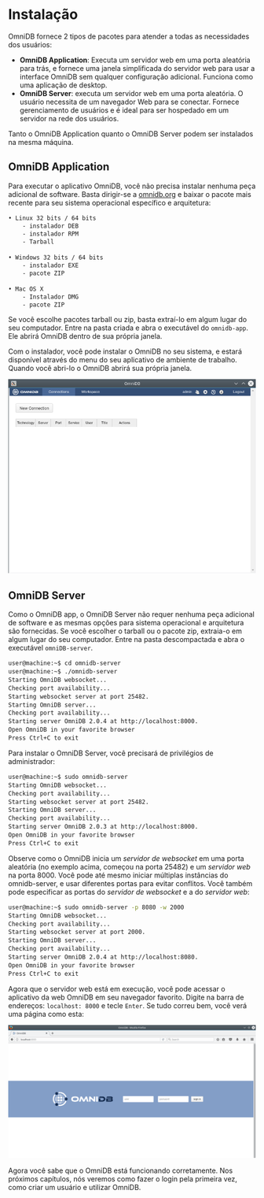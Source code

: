 # Instalação

OmniDB fornece 2 tipos de pacotes para atender a todas as necessidades dos usuários:

- **OmniDB Application**: Executa um servidor web em uma porta aleatória para trás, e fornece uma janela simplificada do servidor web para usar a interface OmniDB sem qualquer configuração adicional. Funciona como uma aplicação de desktop.
- **OmniDB Server**: executa um servidor web em uma porta aleatória. O usuário necessita de um navegador Web para se conectar. Fornece gerenciamento de usuários e é ideal para ser hospedado em um servidor na rede dos usuários.

Tanto o OmniDB Application quanto o OmniDB Server podem ser instalados na mesma máquina.

## OmniDB Application

Para executar o aplicativo OmniDB, você não precisa instalar nenhuma peça adicional de software. Basta dirigir-se a [omnidb.org](omnidb.org) e baixar o pacote mais recente para seu sistema operacional específico e arquitetura:

	• Linux 32 bits / 64 bits
		- instalador DEB
		- instalador RPM
		- Tarball

	• Windows 32 bits / 64 bits
		- instalador EXE
		- pacote ZIP

	• Mac OS X
		- Instalador DMG
		- pacote ZIP

Se você escolhe pacotes tarball ou zip, basta extraí-lo em algum lugar do seu computador. Entre na pasta criada e abra o executável do `omnidb-app`. Ele abrirá OmniDB dentro de sua própria janela.

Com o instalador, você pode instalar o OmniDB no seu sistema, e estará disponível através do menu do seu aplicativo de ambiente de trabalho. Quando você abri-lo o OmniDB abrirá sua própria janela.

![](../img/03_installation_01.png)


## OmniDB Server

Como o OmniDB app, o OmniDB Server não requer nenhuma peça adicional de software e as mesmas opções para sistema operacional e arquitetura são fornecidas.
Se você escolher o tarball ou o pacote zip, extraia-o em algum lugar do seu computador. Entre na pasta descompactada e abra o executável `omniDB-server`.

```bash
user@machine:~$ cd omnidb-server
user@machine:~$ ./omnidb-server
Starting OmniDB websocket...
Checking port availability...
Starting websocket server at port 25482.
Starting OmniDB server...
Checking port availability...
Starting server OmniDB 2.0.4 at http://localhost:8000.
Open OmniDB in your favorite browser
Press Ctrl+C to exit
```

Para instalar o OmniDB Server, você precisará de privilégios de administrador:

```bash
user@machine:~$ sudo omnidb-server
Starting OmniDB websocket...
Checking port availability...
Starting websocket server at port 25482.
Starting OmniDB server...
Checking port availability...
Starting server OmniDB 2.0.3 at http://localhost:8000.
Open OmniDB in your favorite browser
Press Ctrl+C to exit
```

Observe como o OmniDB inicia um *servidor de websocket* em uma porta aleatória (no exemplo acima, começou na porta 25482) e um *servidor web* na porta 8000. Você pode até mesmo iniciar múltiplas instâncias do omnidb-server, e usar diferentes portas para evitar conflitos. Você também pode especificar as  portas do *servidor de websocket* e a do *servidor web*:

```bash
user@machine:~$ sudo omnidb-server -p 8080 -w 2000
Starting OmniDB websocket...
Checking port availability...
Starting websocket server at port 2000.
Starting OmniDB server...
Checking port availability...
Starting server OmniDB 2.0.4 at http://localhost:8080.
Open OmniDB in your favorite browser
Press Ctrl+C to exit
```

Agora que o servidor web está em execução, você pode acessar o aplicativo da web OmniDB em seu navegador favorito. Digite na barra de endereços: `localhost: 8000` e tecle `Enter`.
Se tudo correu bem, você verá uma página como esta:

![](../img/03_installation_02.png)


Agora você sabe que o OmniDB está funcionando corretamente. Nos próximos capítulos, nós veremos como fazer o login pela primeira vez, como criar um usuário e utilizar OmniDB.

